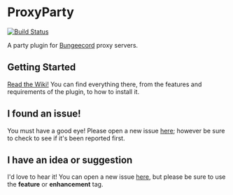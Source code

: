 # ProxyParty 
[![Build Status](https://drone.io/github.com/heyimblake/ProxyParty/status.png)](https://drone.io/github.com/heyimblake/ProxyParty/latest)

A party plugin for [Bungeecord](https://github.com/SpigotMC/BungeeCord) proxy servers.

## Getting Started

[Read the Wiki!](https://github.com/heyimblake/ProxyParty/wiki) You can find everything there, from the features and requirements of the plugin, to how to install it.

## I found an issue!

You must have a good eye! Please open a new issue [here](https://github.com/heyimblake/ProxyParty/issues/new); however be sure to check to see if it's been reported first.

## I have an idea or suggestion

I'd love to hear it! You can open a new issue [here](https://github.com/heyimblake/ProxyParty/issues/new), but please be sure to use the **feature** or **enhancement** tag.
